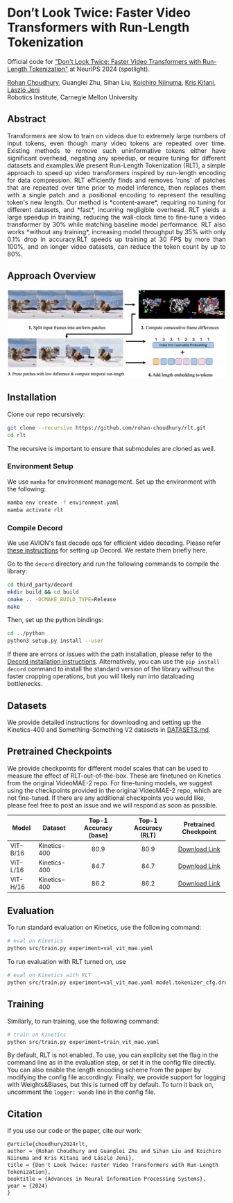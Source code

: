 # Don’t Look Twice: Faster Video Transformers with Run-Length Tokenization

Official code for ["Don't Look Twice: Faster Video Transformers with Run-Length Tokenization"](https://arxiv.org/abs/2411.05222) at NeurIPS 2024 (spotlight).

[Rohan Choudhury](https://rccchoudhury.github.io/), Guanglei Zhu, Sihan Liu, [Koichiro Niinuma](https://www.cs.toronto.edu/~niinuma/), [Kris Kitani](https://www.cs.cmu.edu/~kkitani/), [László Jeni](https://www.laszlojeni.com)  
Robotics Institute, Carnegie Mellon University

<a name="Abstract"></a>
## Abstract

<div style="text-align: justify;">
Transformers are slow to train on videos due to extremely large numbers of input tokens, even though many video tokens are repeated over time. Existing methods to remove such uninformative tokens either have significant overhead, negating any speedup, or require tuning for different datasets and examples.We present Run-Length Tokenization (RLT), a simple approach to speed up video transformers inspired by run-length encoding for data compression. RLT efficiently finds and removes 'runs' of patches that are repeated over time prior to model inference, then replaces them with a single patch and a positional encoding to represent the resulting token's new length. Our method is *content-aware*, requiring no tuning for different datasets, and *fast*, incurring negligible overhead. RLT yields a large speedup in training, reducing the wall-clock time to fine-tune a video transformer by 30% while matching baseline model performance. RLT also works *without any training*, increasing model throughput by 35% with only 0.1% drop in accuracy.RLT speeds up training at 30 FPS by more than 100%, and on longer video datasets, can reduce the token count by up to 80%.
</div>

<a name="Overview"></a>
## Approach Overview

![](./assets/rlt_main_figure.png)

## Installation

Clone our repo recursively:

```bash
git clone --recursive https://github.com/rohan-choudhury/rlt.git
cd rlt
```

The recursive is important to ensure that submodules are cloned as well.

### Environment Setup
We use `mamba` for environment management. Set up the environment with the following:

```bash
mamba env create -f environment.yaml
mamba activate rlt
```

### Compile Decord
We use AVION's fast decode ops for efficient video decoding. Please refer [these instructions](https://github.com/zhaoyue-zephyrus/AVION/blob/main/docs/INSTALL.md) for setting up Decord. We restate them briefly here. 

Go to the `decord` directory and run the following commands to compile the library:

```bash
cd third_party/decord
mkdir build && cd build
cmake .. -DCMAKE_BUILD_TYPE=Release
make
```
Then, set up the python bindings: 

```bash
cd ../python
python3 setup.py install --user
```
If there are errors or issues with the path installation, please refer to the [Decord installation instructions](https://github.com/zhaoyue-zephyrus/AVION/blob/main/docs/INSTALL.md). Alternatively, you can use the `pip install decord` command to install the standard version of the library without the faster cropping operations, but you will likely run into dataloading bottlenecks.

## Datasets

We provide detailed instructions for downloading and setting up the Kinetics-400 and Something-Something V2 datasets in [DATASETS.md](DATASETS.md).

## Pretrained Checkpoints

We provide checkpoints for different model scales that can be used to measure the effect of RLT-out-of-the-box. These are finetuned on Kinetics from the original VideoMAE-2 repo. For fine-tuning models, we suggest using the checkpoints provided in the original VideoMAE-2 repo, which are not fine-tuned. If there are any additional checkpoints you would like, please feel free to post an issue and we will respond as soon as possible.

| Model    | Dataset      | Top-1 Accuracy (base) | Top-1 Accuracy (RLT) | Pretrained Checkpoint |
|----------|--------------|:---------------------:|:--------------------:|:---------------------:|
| ViT-B/16 | Kinetics-400 | 80.9                  | 80.9                 | [Download Link](https://drive.google.com/file/d/18EEgdXY9347yK3Yb28O-GxFMbk41F6Ne/view?usp=sharing) |
| ViT-L/16 | Kinetics-400 | 84.7                  | 84.7                 | [Download Link](https://drive.google.com/file/d/1jX1CiqxSkCfc94y8FRW1YGHy-GNvHCuD/view?usp=sharing) |
| ViT-H/16 | Kinetics-400 | 86.2                  | 86.2                 | [Download Link](https://drive.google.com/file/d/104ouJZxSVPSAm0LwJXd6IzjdA_RGLqZi/view?usp=sharing) |


## Evaluation
To run standard evaluation on Kinetics, use the following command:

```bash
# eval on Kinetics
python src/train.py experiment=val_vit_mae.yaml

```
To run evaluation with RLT turned on, use
```bash
# eval on Kinetics with RLT
python src/train.py experiment=val_vit_mae.yaml model.tokenizer_cfg.drop_policy='rlt'
```

## Training
Similarly, to run training, use the following command:
```bash
# train on Kinetics
python src/train.py experiment=train_vit_mae.yaml

```

By default, RLT is not enabled. To use, you can explicity set the flag in the command line as in the evaluation step, or set it in the config file directly. You can also enable the length encoding scheme from the paper by modifying the config file accordingly. Finally, we provide support for logging with Weights&Biases, but this is turned off by default. To turn it back on, uncomment the `logger: wandb` line in the config file.

## Citation

If you use our code or the paper, cite our work:

```
@article{choudhury2024rlt,
author = {Rohan Choudhury and Guanglei Zhu and Sihan Liu and Koichiro Niinuma and Kris Kitani and László Jeni},
title = {Don't Look Twice: Faster Video Transformers with Run-Length Tokenization},
booktitle = {Advances in Neural Information Processing Systems},
year = {2024}
}
```
